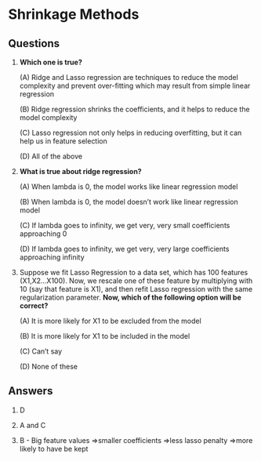 
# Shrinkage Methods

## Questions

1. **Which one is true?**

    (A) Ridge and Lasso regression are techniques to reduce the model complexity and prevent over-fitting which may result from simple linear regression

    (B) Ridge regression shrinks the coefficients, and it helps to reduce the model complexity

    (C) Lasso regression not only helps in reducing overfitting, but it can help us in feature selection

    (D) All of the above


1. **What is true about ridge regression?**

    (A) When lambda is 0, the model works like linear regression model

    (B) When lambda is 0, the model doesn’t work like linear regression model

    (C) If lambda goes to infinity, we get very, very small coefficients approaching 0

    (D) If lambda goes to infinity, we get very, very large coefficients approaching infinity


1. Suppose we fit Lasso Regression to a data set, which has 100 features (X1,X2…X100). 
Now, we rescale one of these feature by multiplying with 10 (say that feature is X1), and then refit Lasso regression with the same regularization parameter.
**Now, which of the following option will be correct?**

    (A) It is more likely for X1 to be excluded from the model

    (B) It is more likely for X1 to be included in the model

    (C) Can’t say

    (D) None of these


## Answers

1. D

1. A and C

1. B - Big feature values ⇒smaller coefficients ⇒less lasso penalty ⇒more likely to have be kept

